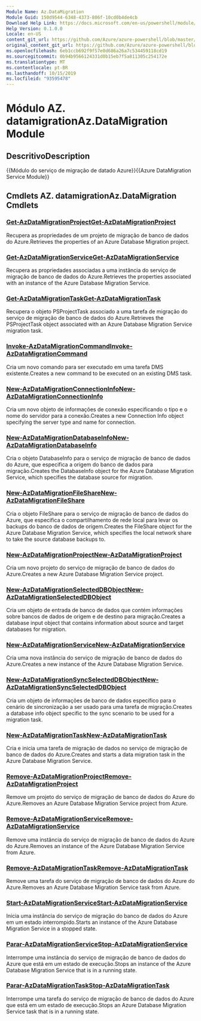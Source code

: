 ```yaml
---
Module Name: Az.DataMigration
Module Guid: 150d9544-6348-4373-806f-10cd0b4de4cb
Download Help Link: https://docs.microsoft.com/en-us/powershell/module/az.datamigration
Help Version: 0.1.0.0
Locale: en-US
content_git_url: https://github.com/Azure/azure-powershell/blob/master/src/DataMigration/DataMigration/help/Az.DataMigration.md
original_content_git_url: https://github.com/Azure/azure-powershell/blob/master/src/DataMigration/DataMigration/help/Az.DataMigration.md
ms.openlocfilehash: 6eb1ccb692f9f57e0d686a26a7c534459118cd19
ms.sourcegitcommit: 0b94b9566124331d0b15eb7f5a811305c254172e
ms.translationtype: MT
ms.contentlocale: pt-BR
ms.lasthandoff: 10/15/2019
ms.locfileid: "93595478"
---
```

# <span data-ttu-id="65606-101">Módulo AZ. datamigration</span><span class="sxs-lookup"><span data-stu-id="65606-101">Az.DataMigration Module</span></span>
## <span data-ttu-id="65606-102">Descritivo</span><span class="sxs-lookup"><span data-stu-id="65606-102">Description</span></span>
<span data-ttu-id="65606-103">{{Módulo do serviço de migração de datado Azure}}</span><span class="sxs-lookup"><span data-stu-id="65606-103">{{Azure DataMigration Service Module}}</span></span>

## <span data-ttu-id="65606-104">Cmdlets AZ. datamigration</span><span class="sxs-lookup"><span data-stu-id="65606-104">Az.DataMigration Cmdlets</span></span>
### [<span data-ttu-id="65606-105">Get-AzDataMigrationProject</span><span class="sxs-lookup"><span data-stu-id="65606-105">Get-AzDataMigrationProject</span></span>](Get-AzDataMigrationProject.md)
<span data-ttu-id="65606-106">Recupera as propriedades de um projeto de migração de banco de dados do Azure.</span><span class="sxs-lookup"><span data-stu-id="65606-106">Retrieves the properties of an Azure Database Migration project.</span></span>

### [<span data-ttu-id="65606-107">Get-AzDataMigrationService</span><span class="sxs-lookup"><span data-stu-id="65606-107">Get-AzDataMigrationService</span></span>](Get-AzDataMigrationService.md)
<span data-ttu-id="65606-108">Recupera as propriedades associadas a uma instância do serviço de migração de banco de dados do Azure.</span><span class="sxs-lookup"><span data-stu-id="65606-108">Retrieves the properties associated with an instance of the Azure Database Migration Service.</span></span> 

### [<span data-ttu-id="65606-109">Get-AzDataMigrationTask</span><span class="sxs-lookup"><span data-stu-id="65606-109">Get-AzDataMigrationTask</span></span>](Get-AzDataMigrationTask.md)
<span data-ttu-id="65606-110">Recupera o objeto PSProjectTask associado a uma tarefa de migração do serviço de migração de banco de dados do Azure.</span><span class="sxs-lookup"><span data-stu-id="65606-110">Retrieves the PSProjectTask object associated with an Azure Database Migration Service migration task.</span></span>

### [<span data-ttu-id="65606-111">Invoke-AzDataMigrationCommand</span><span class="sxs-lookup"><span data-stu-id="65606-111">Invoke-AzDataMigrationCommand</span></span>](Invoke-AzDataMigrationCommand.md)
<span data-ttu-id="65606-112">Cria um novo comando para ser executado em uma tarefa DMS existente.</span><span class="sxs-lookup"><span data-stu-id="65606-112">Creates a new command to be executed on an existing DMS task.</span></span>

### [<span data-ttu-id="65606-113">New-AzDataMigrationConnectionInfo</span><span class="sxs-lookup"><span data-stu-id="65606-113">New-AzDataMigrationConnectionInfo</span></span>](New-AzDataMigrationConnectionInfo.md)
<span data-ttu-id="65606-114">Cria um novo objeto de informações de conexão especificando o tipo e o nome do servidor para a conexão.</span><span class="sxs-lookup"><span data-stu-id="65606-114">Creates a new Connection Info object specifying the server type and name for connection.</span></span>

### [<span data-ttu-id="65606-115">New-AzDataMigrationDatabaseInfo</span><span class="sxs-lookup"><span data-stu-id="65606-115">New-AzDataMigrationDatabaseInfo</span></span>](New-AzDataMigrationDatabaseInfo.md)
<span data-ttu-id="65606-116">Cria o objeto DatabaseInfo para o serviço de migração de banco de dados do Azure, que especifica a origem do banco de dados para migração.</span><span class="sxs-lookup"><span data-stu-id="65606-116">Creates the DatabaseInfo object for the Azure Database Migration Service, which specifies the database source for migration.</span></span>

### [<span data-ttu-id="65606-117">New-AzDataMigrationFileShare</span><span class="sxs-lookup"><span data-stu-id="65606-117">New-AzDataMigrationFileShare</span></span>](New-AzDataMigrationFileShare.md)
<span data-ttu-id="65606-118">Cria o objeto FileShare para o serviço de migração de banco de dados do Azure, que especifica o compartilhamento de rede local para levar os backups do banco de dados de origem.</span><span class="sxs-lookup"><span data-stu-id="65606-118">Creates the FileShare object for the Azure Database Migration Service, which specifies the local network share to take the source database backups to.</span></span>

### [<span data-ttu-id="65606-119">New-AzDataMigrationProject</span><span class="sxs-lookup"><span data-stu-id="65606-119">New-AzDataMigrationProject</span></span>](New-AzDataMigrationProject.md)
<span data-ttu-id="65606-120">Cria um novo projeto do serviço de migração de banco de dados do Azure.</span><span class="sxs-lookup"><span data-stu-id="65606-120">Creates a new Azure Database Migration Service project.</span></span>

### [<span data-ttu-id="65606-121">New-AzDataMigrationSelectedDBObject</span><span class="sxs-lookup"><span data-stu-id="65606-121">New-AzDataMigrationSelectedDBObject</span></span>](New-AzDataMigrationSelectedDBObject.md)
<span data-ttu-id="65606-122">Cria um objeto de entrada de banco de dados que contém informações sobre bancos de dados de origem e de destino para migração.</span><span class="sxs-lookup"><span data-stu-id="65606-122">Creates a database input object that contains information about source and target databases for migration.</span></span>

### [<span data-ttu-id="65606-123">New-AzDataMigrationService</span><span class="sxs-lookup"><span data-stu-id="65606-123">New-AzDataMigrationService</span></span>](New-AzDataMigrationService.md)
<span data-ttu-id="65606-124">Cria uma nova instância do serviço de migração de banco de dados do Azure.</span><span class="sxs-lookup"><span data-stu-id="65606-124">Creates a new instance of the Azure Database Migration Service.</span></span>

### [<span data-ttu-id="65606-125">New-AzDataMigrationSyncSelectedDBObject</span><span class="sxs-lookup"><span data-stu-id="65606-125">New-AzDataMigrationSyncSelectedDBObject</span></span>](New-AzDataMigrationSyncSelectedDBObject.md)
<span data-ttu-id="65606-126">Cria um objeto de informações de banco de dados específico para o cenário de sincronização a ser usado para uma tarefa de migração.</span><span class="sxs-lookup"><span data-stu-id="65606-126">Creates a database info object specific to the sync scenario to be used for a migration task.</span></span>

### [<span data-ttu-id="65606-127">New-AzDataMigrationTask</span><span class="sxs-lookup"><span data-stu-id="65606-127">New-AzDataMigrationTask</span></span>](New-AzDataMigrationTask.md)
<span data-ttu-id="65606-128">Cria e inicia uma tarefa de migração de dados no serviço de migração de banco de dados do Azure.</span><span class="sxs-lookup"><span data-stu-id="65606-128">Creates and starts a data migration task in the Azure Database Migration Service.</span></span>

### [<span data-ttu-id="65606-129">Remove-AzDataMigrationProject</span><span class="sxs-lookup"><span data-stu-id="65606-129">Remove-AzDataMigrationProject</span></span>](Remove-AzDataMigrationProject.md)
<span data-ttu-id="65606-130">Remove um projeto do serviço de migração de banco de dados do Azure do Azure.</span><span class="sxs-lookup"><span data-stu-id="65606-130">Removes an Azure Database Migration Service project from Azure.</span></span>

### [<span data-ttu-id="65606-131">Remove-AzDataMigrationService</span><span class="sxs-lookup"><span data-stu-id="65606-131">Remove-AzDataMigrationService</span></span>](Remove-AzDataMigrationService.md)
<span data-ttu-id="65606-132">Remove uma instância do serviço de migração de banco de dados do Azure do Azure.</span><span class="sxs-lookup"><span data-stu-id="65606-132">Removes an instance of the Azure Database Migration Service from Azure.</span></span>

### [<span data-ttu-id="65606-133">Remove-AzDataMigrationTask</span><span class="sxs-lookup"><span data-stu-id="65606-133">Remove-AzDataMigrationTask</span></span>](Remove-AzDataMigrationTask.md)
<span data-ttu-id="65606-134">Remove uma tarefa do serviço de migração de banco de dados do Azure do Azure.</span><span class="sxs-lookup"><span data-stu-id="65606-134">Removes an Azure Database Migration Service task from Azure.</span></span>

### [<span data-ttu-id="65606-135">Start-AzDataMigrationService</span><span class="sxs-lookup"><span data-stu-id="65606-135">Start-AzDataMigrationService</span></span>](Start-AzDataMigrationService.md)
<span data-ttu-id="65606-136">Inicia uma instância do serviço de migração do banco de dados do Azure em um estado interrompido.</span><span class="sxs-lookup"><span data-stu-id="65606-136">Starts an instance of the Azure Database Migration Service in a stopped state.</span></span> 

### [<span data-ttu-id="65606-137">Parar-AzDataMigrationService</span><span class="sxs-lookup"><span data-stu-id="65606-137">Stop-AzDataMigrationService</span></span>](Stop-AzDataMigrationService.md)
<span data-ttu-id="65606-138">Interrompe uma instância do serviço de migração de banco de dados do Azure que está em um estado de execução.</span><span class="sxs-lookup"><span data-stu-id="65606-138">Stops an instance of the Azure Database Migration Service that is in a running state.</span></span>

### [<span data-ttu-id="65606-139">Parar-AzDataMigrationTask</span><span class="sxs-lookup"><span data-stu-id="65606-139">Stop-AzDataMigrationTask</span></span>](Stop-AzDataMigrationTask.md)
<span data-ttu-id="65606-140">Interrompe uma tarefa do serviço de migração de banco de dados do Azure que está em um estado de execução.</span><span class="sxs-lookup"><span data-stu-id="65606-140">Stops an  Azure Database Migration Service task that is in a running state.</span></span>

